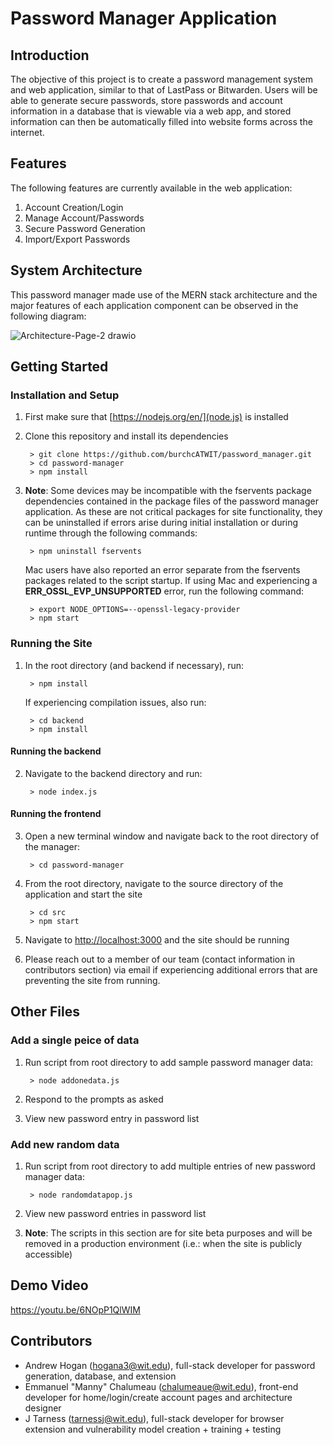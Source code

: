 # Password Manager Application

## Introduction

The objective of this project is to create a password management system and web application, similar to that of LastPass or Bitwarden. Users will be able to generate secure passwords, store passwords and account information in a database that is viewable via a web app, and stored information can then be automatically filled into website forms across the internet.

## Features

The following features are currently available in the web application:

1. Account Creation/Login
2. Manage Account/Passwords 
3. Secure Password Generation
4. Import/Export Passwords

## System Architecture

This password manager made use of the MERN stack architecture and the major features of each application component can be observed in the following diagram:

![Architecture-Page-2 drawio](https://user-images.githubusercontent.com/43997359/164765455-5c05a2ed-04d6-4d0a-895a-f97fd906c36e.png)

## Getting Started

### Installation and Setup

1. First make sure that [https://nodejs.org/en/](node.js) is installed

2. Clone this repository and install its dependencies
                        
        > git clone https://github.com/burchcATWIT/password_manager.git
        > cd password-manager
        > npm install
                
3. **Note**: Some devices may be incompatible with the fservents package dependencies contained in the package files of the password manager application.     As these are not critical packages for site functionality, they can be uninstalled if errors arise during initial installation or during runtime         through the following commands:

        > npm uninstall fservents
        
    Mac users have also reported an error separate from the fservents packages related to the script startup. If using Mac and experiencing a **ERR_OSSL_EVP_UNSUPPORTED** error, run the following command:
    
        > export NODE_OPTIONS=--openssl-legacy-provider
        > npm start

### Running the Site

1. In the root directory (and backend if necessary), run:

        > npm install
 
   If experiencing compilation issues, also run:
   
        > cd backend
        > npm install

#### Running the backend

2. Navigate to the backend directory and run:

        > node index.js

#### Running the frontend

3. Open a new terminal window and navigate back to the root directory of the manager:

        > cd password-manager

4. From the root directory, navigate to the source directory of the application and start the site

        > cd src
        > npm start

5. Navigate to [http://localhost:3000](http://localhost:3000) and the site should be running

6. Please reach out to a member of our team (contact information in contributors section) via email if experiencing additional errors that are preventing the site from running.

## Other Files

### Add a single peice of data

1. Run script from root directory to add sample password manager data: 

        > node addonedata.js

2. Respond to the prompts as asked

3. View new password entry in password list 

### Add new random data

1. Run script from root directory to add multiple entries of new password manager data:

        > node randomdatapop.js

2. View new password entries in password list

3. **Note**: The scripts in this section are for site beta purposes and will be removed in a production environment (i.e.: when the site is publicly accessible)

## Demo Video

https://youtu.be/6NOpP1QlWIM

## Contributors

* Andrew Hogan (hogana3@wit.edu), full-stack developer for password generation, database, and extension
* Emmanuel "Manny" Chalumeau (chalumeaue@wit.edu), front-end developer for home/login/create account pages and architecture designer
* J Tarness (tarnessj@wit.edu), full-stack developer for browser extension and vulnerability model creation + training + testing
